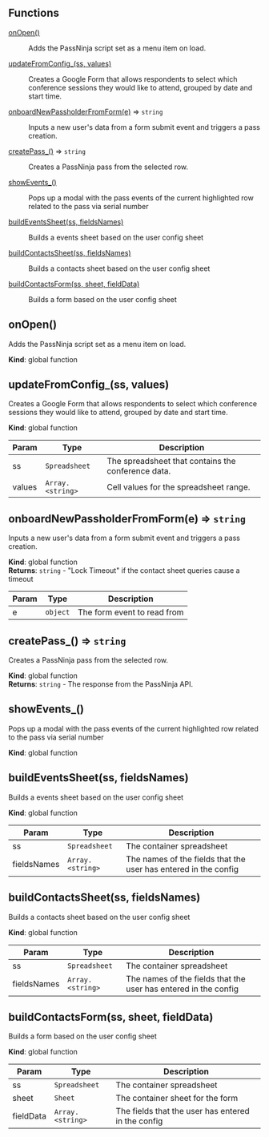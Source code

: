 ## Functions

<dl>
<dt><a href="#onOpen">onOpen()</a></dt>
<dd><p>Adds the PassNinja script set as a menu item on load.</p>
</dd>
<dt><a href="#updateFromConfig_">updateFromConfig_(ss, values)</a></dt>
<dd><p>Creates a Google Form that allows respondents to select which conference
sessions they would like to attend, grouped by date and start time.</p>
</dd>
<dt><a href="#onboardNewPassholderFromForm">onboardNewPassholderFromForm(e)</a> ⇒ <code>string</code></dt>
<dd><p>Inputs a new user&#39;s data from a form submit event and triggers a pass creation.</p>
</dd>
<dt><a href="#createPass_">createPass_()</a> ⇒ <code>string</code></dt>
<dd><p>Creates a PassNinja pass from the selected row.</p>
</dd>
<dt><a href="#showEvents_">showEvents_()</a></dt>
<dd><p>Pops up a modal with the pass events of the current highlighted row
related to the pass via serial number</p>
</dd>
<dt><a href="#buildEventsSheet">buildEventsSheet(ss, fieldsNames)</a></dt>
<dd><p>Builds a events sheet based on the user config sheet</p>
</dd>
<dt><a href="#buildContactsSheet">buildContactsSheet(ss, fieldsNames)</a></dt>
<dd><p>Builds a contacts sheet based on the user config sheet</p>
</dd>
<dt><a href="#buildContactsForm">buildContactsForm(ss, sheet, fieldData)</a></dt>
<dd><p>Builds a form based on the user config sheet</p>
</dd>
</dl>

<a name="onOpen"></a>

## onOpen()
Adds the PassNinja script set as a menu item on load.

**Kind**: global function  
<a name="updateFromConfig_"></a>

## updateFromConfig\_(ss, values)
Creates a Google Form that allows respondents to select which conference
sessions they would like to attend, grouped by date and start time.

**Kind**: global function  

| Param | Type | Description |
| --- | --- | --- |
| ss | <code>Spreadsheet</code> | The spreadsheet that contains the conference data. |
| values | <code>Array.&lt;string&gt;</code> | Cell values for the spreadsheet range. |

<a name="onboardNewPassholderFromForm"></a>

## onboardNewPassholderFromForm(e) ⇒ <code>string</code>
Inputs a new user's data from a form submit event and triggers a pass creation.

**Kind**: global function  
**Returns**: <code>string</code> - "Lock Timeout" if the contact sheet queries cause a timeout  

| Param | Type | Description |
| --- | --- | --- |
| e | <code>object</code> | The form event to read from |

<a name="createPass_"></a>

## createPass\_() ⇒ <code>string</code>
Creates a PassNinja pass from the selected row.

**Kind**: global function  
**Returns**: <code>string</code> - The response from the PassNinja API.  
<a name="showEvents_"></a>

## showEvents\_()
Pops up a modal with the pass events of the current highlighted row
related to the pass via serial number

**Kind**: global function  
<a name="buildEventsSheet"></a>

## buildEventsSheet(ss, fieldsNames)
Builds a events sheet based on the user config sheet

**Kind**: global function  

| Param | Type | Description |
| --- | --- | --- |
| ss | <code>Spreadsheet</code> | The container spreadsheet |
| fieldsNames | <code>Array.&lt;string&gt;</code> | The names of the fields that the user has entered in the config |

<a name="buildContactsSheet"></a>

## buildContactsSheet(ss, fieldsNames)
Builds a contacts sheet based on the user config sheet

**Kind**: global function  

| Param | Type | Description |
| --- | --- | --- |
| ss | <code>Spreadsheet</code> | The container spreadsheet |
| fieldsNames | <code>Array.&lt;string&gt;</code> | The names of the fields that the user has entered in the config |

<a name="buildContactsForm"></a>

## buildContactsForm(ss, sheet, fieldData)
Builds a form based on the user config sheet

**Kind**: global function  

| Param | Type | Description |
| --- | --- | --- |
| ss | <code>Spreadsheet</code> | The container spreadsheet |
| sheet | <code>Sheet</code> | The container sheet for the form |
| fieldData | <code>Array.&lt;string&gt;</code> | The fields that the user has entered in the config |

